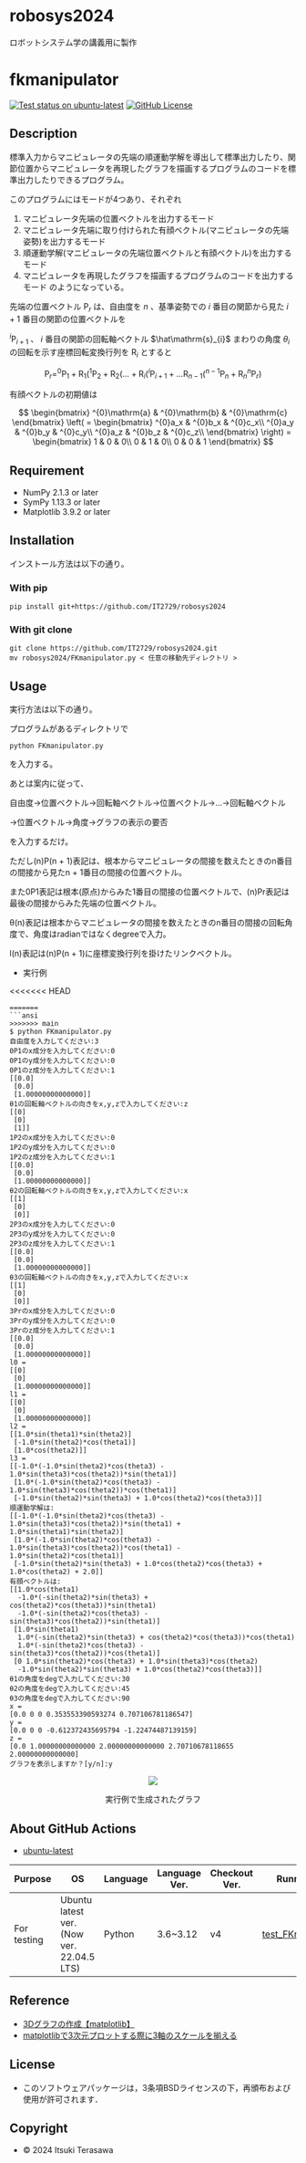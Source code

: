# robosys2024
ロボットシステム学の講義用に製作

# fkmanipulator
<a href="https://github.com/IT2729/robosys2024/actions/workflows/test_FKmanipulator.yml"><img src="https://github.com/IT2729/robosys2024/actions/workflows/test_FKmanipulator.yml/badge.svg" alt="Test status on ubuntu-latest"></a>
<a href="https://github.com/IT2729/robosys2024/tree/main?tab=BSD-3-Clause-1-ov-file"><img alt="GitHub License" src="https://img.shields.io/github/license/IT2729/robosys2024"></a>

## Description
標準入力からマニピュレータの先端の順運動学解を導出して標準出力したり、関節位置からマニピュレータを再現したグラフを描画するプログラムのコードを標準出力したりできるプログラム。

このプログラムにはモードが4つあり、それぞれ
1. マニピュレータ先端の位置ベクトルを出力するモード
2. マニピュレータ先端に取り付けられた有顔ベクトル(マニピュレータの先端姿勢)を出力するモード
3. 順運動学解(マニピュレータの先端位置ベクトルと有顔ベクトル)を出力するモード
4. マニピュレータを再現したグラフを描画するプログラムのコードを出力するモード
のようになっている。


先端の位置ベクトル $\mathrm{P}_{r}$ は、自由度を $n$ 、基準姿勢での $i$ 番目の関節から見た $i+1$ 番目の関節の位置ベクトルを 

$^{i}\mathrm{P}_{i+1}$ 、 $i$ 番目の関節の回転軸ベクトル $\hat\mathrm{s}_{i}$ まわりの角度 $\theta_{i}$ の回転を示す座標回転変換行列を $\mathrm{R}_{i}$ とすると


$$
\begin{equation}
\mathrm{P}_{r} = ^{0}\mathrm{P}_{1} + \mathrm{R}_{1} ( ^{1}\mathrm{P}_{2} + \mathrm{R}_{2} ( ... + \mathrm{R}_{i} ( ^{i}\mathrm{P}_{i + 1} +　... \mathrm{R}_{n - 1} ( ^{n - 1}\mathrm{P}_{n} + \mathrm{R}_{n} ^{n}\mathrm{P}_{r} )
\end{equation}
$$


有顔ベクトルの初期値は

$$ \begin{bmatrix}
^{0}\mathrm{a} & ^{0}\mathrm{b} & ^{0}\mathrm{c}
\end{bmatrix} \left( = \begin{bmatrix}
^{0}a_x & ^{0}b_x & ^{0}c_x\\
^{0}a_y & ^{0}b_y & ^{0}c_y\\
^{0}a_z & ^{0}b_z & ^{0}c_z\\
\end{bmatrix} \right) = \begin{bmatrix}
1 & 0 & 0\\
0 & 1 & 0\\
0 & 0 & 1
\end{bmatrix} $$


## Requirement
- NumPy 2.1.3 or later
- SymPy 1.13.3 or later
- Matplotlib 3.9.2 or later

## Installation
インストール方法は以下の通り。

### With pip

```
pip install git+https://github.com/IT2729/robosys2024
```

### With git clone

```
git clone https://github.com/IT2729/robosys2024.git
mv robosys2024/FKmanipulator.py < 任意の移動先ディレクトリ >
```

## Usage
実行方法は以下の通り。

プログラムがあるディレクトリで

```
python FKmanipulator.py
```
を入力する。

あとは案内に従って、

自由度→位置ベクトル→回転軸ベクトル→位置ベクトル→...→回転軸ベクトル

→位置ベクトル→角度→グラフの表示の要否

を入力するだけ。

ただし(n)P(n + 1)表記は、根本からマニピュレータの間接を数えたときのn番目の間接から見たn + 1番目の間接の位置ベクトル。

また0P1表記は根本(原点)からみた1番目の間接の位置ベクトルで、(n)Pr表記は最後の間接からみた先端の位置ベクトル。

θ(n)表記は根本からマニピュレータの間接を数えたときのn番目の間接の回転角度で、角度はradianではなくdegreeで入力。

l(n)表記は(n)P(n + 1)に座標変換行列を掛けたリンクベクトル。

- 実行例

<<<<<<< HEAD
```
=======
```ansi
>>>>>>> main
$ python FKmanipulator.py
自由度を入力してください:3
0P1のx成分を入力してください:0
0P1のy成分を入力してください:0
0P1のz成分を入力してください:1
[[0.0]
 [0.0]
 [1.00000000000000]]
θ1の回転軸ベクトルの向きをx,y,zで入力してください:z
[[0]
 [0]
 [1]]
1P2のx成分を入力してください:0
1P2のy成分を入力してください:0
1P2のz成分を入力してください:1
[[0.0]
 [0.0]
 [1.00000000000000]]
θ2の回転軸ベクトルの向きをx,y,zで入力してください:x
[[1]
 [0]
 [0]]
2P3のx成分を入力してください:0
2P3のy成分を入力してください:0
2P3のz成分を入力してください:1
[[0.0]
 [0.0]
 [1.00000000000000]]
θ3の回転軸ベクトルの向きをx,y,zで入力してください:x
[[1]
 [0]
 [0]]
3Prのx成分を入力してください:0
3Prのy成分を入力してください:0
3Prのz成分を入力してください:1
[[0.0]
 [0.0]
 [1.00000000000000]]
l0 =
[[0]
 [0]
 [1.00000000000000]]
l1 =
[[0]
 [0]
 [1.00000000000000]]
l2 =
[[1.0*sin(theta1)*sin(theta2)]
 [-1.0*sin(theta2)*cos(theta1)]
 [1.0*cos(theta2)]]
l3 =
[[-1.0*(-1.0*sin(theta2)*cos(theta3) - 1.0*sin(theta3)*cos(theta2))*sin(theta1)]
 [1.0*(-1.0*sin(theta2)*cos(theta3) - 1.0*sin(theta3)*cos(theta2))*cos(theta1)]
 [-1.0*sin(theta2)*sin(theta3) + 1.0*cos(theta2)*cos(theta3)]]
順運動学解は:
[[-1.0*(-1.0*sin(theta2)*cos(theta3) - 1.0*sin(theta3)*cos(theta2))*sin(theta1) + 1.0*sin(theta1)*sin(theta2)]
 [1.0*(-1.0*sin(theta2)*cos(theta3) - 1.0*sin(theta3)*cos(theta2))*cos(theta1) - 1.0*sin(theta2)*cos(theta1)]
 [-1.0*sin(theta2)*sin(theta3) + 1.0*cos(theta2)*cos(theta3) + 1.0*cos(theta2) + 2.0]]
有顔ベクトルは:
[[1.0*cos(theta1)
  -1.0*(-sin(theta2)*sin(theta3) + cos(theta2)*cos(theta3))*sin(theta1)
  -1.0*(-sin(theta2)*cos(theta3) - sin(theta3)*cos(theta2))*sin(theta1)]
 [1.0*sin(theta1)
  1.0*(-sin(theta2)*sin(theta3) + cos(theta2)*cos(theta3))*cos(theta1)
  1.0*(-sin(theta2)*cos(theta3) - sin(theta3)*cos(theta2))*cos(theta1)]
 [0 1.0*sin(theta2)*cos(theta3) + 1.0*sin(theta3)*cos(theta2)
  -1.0*sin(theta2)*sin(theta3) + 1.0*cos(theta2)*cos(theta3)]]
θ1の角度をdegで入力してください:30
θ2の角度をdegで入力してください:45
θ3の角度をdegで入力してください:90
x =
[0.0 0 0 0.353553390593274 0.707106781186547]
y =
[0.0 0 0 -0.612372435695794 -1.22474487139159]
z =
[0.0 1.00000000000000 2.00000000000000 2.70710678118655 2.00000000000000]
グラフを表示しますか？[y/n]:y
```
<div align="center">
  <div class="the gragh ploted by the execution example">
    <img src="https://i.imgur.com/D3gs2G2.png"\>
    <p>実行例で生成されたグラフ</p>
  </div>
</div>

## About GitHub Actions
- <a href="https://github.com/IT2729/robosys2024/blob/main/.github/workflows/test_FKmanipulator.yml">ubuntu-latest</a>
<table width="800">
  <thead>
    <tr>
      <th scope="col">Purpose</th>
      <th scope="col">OS</th>
      <th scope="col">Language</th>
      <th scope="col">Language Ver.</th>
      <th scope="col">Checkout Ver.</th>
      <th scope="col">Running Program</th>
    </tr>
  </thead>
  <tbody>
    <tr>
      <td width="16.5%">For testing</td>
      <td width="28.5%">Ubuntu latest ver.<br>(Now ver. 22.04.5 LTS)</td>
      <td width="10%">Python</td>
      <td width="12,5%">3.6~3.12</td>
      <td width="12.5%">v4</td>
      <td width="20%"><a href="https://github.com/IT2729/robosys2024/blob/main/test/test_FKmanipulator.bash">test_FKmnaipulator.bash</a></td>
    </tr>
  </tbody>
</table>


## Reference
- <a href="https://liquids.dev/articles/017df634-6a8e-47e0-b0af-6a3fb8bd5790">3Dグラフの作成【matplotlib】</a>
- <a href="https://qiita.com/ae14watanabe/items/71f678755525d8088849">matplotlibで3次元プロットする際に3軸のスケールを揃える</a>

## License

- このソフトウェアパッケージは，3条項BSDライセンスの下，再頒布および使用が許可されます．

## Copyright

- © 2024 Itsuki Terasawa
